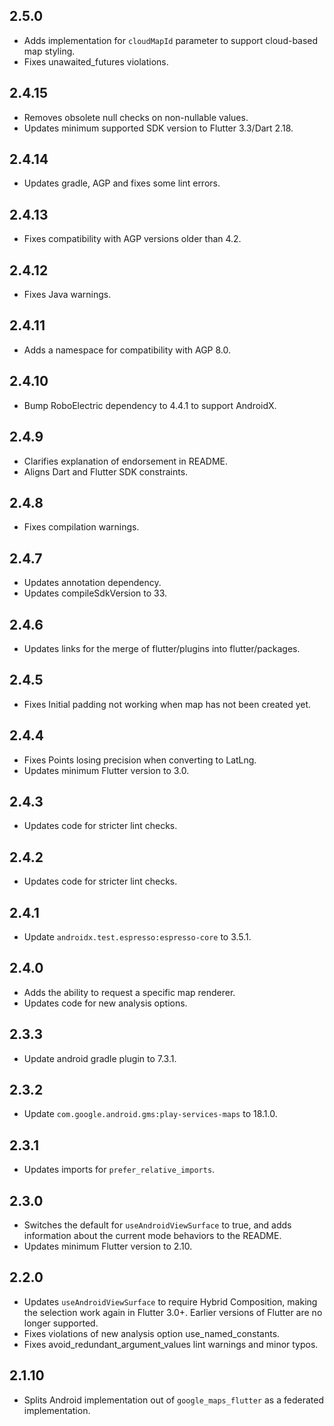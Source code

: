 ## 2.5.0

* Adds implementation for `cloudMapId` parameter to support cloud-based map styling.
* Fixes unawaited_futures violations.

## 2.4.15

* Removes obsolete null checks on non-nullable values.
* Updates minimum supported SDK version to Flutter 3.3/Dart 2.18.

## 2.4.14

* Updates gradle, AGP and fixes some lint errors.

## 2.4.13

* Fixes compatibility with AGP versions older than 4.2.

## 2.4.12

* Fixes Java warnings.

## 2.4.11

* Adds a namespace for compatibility with AGP 8.0.

## 2.4.10

* Bump RoboElectric dependency to 4.4.1 to support AndroidX.

## 2.4.9

* Clarifies explanation of endorsement in README.
* Aligns Dart and Flutter SDK constraints.

## 2.4.8

* Fixes compilation warnings.

## 2.4.7

* Updates annotation dependency.
* Updates compileSdkVersion to 33.

## 2.4.6

* Updates links for the merge of flutter/plugins into flutter/packages.

## 2.4.5

* Fixes Initial padding not working when map has not been created yet.

## 2.4.4

* Fixes Points losing precision when converting to LatLng.
* Updates minimum Flutter version to 3.0.

## 2.4.3

* Updates code for stricter lint checks.

## 2.4.2

* Updates code for stricter lint checks.

## 2.4.1

* Update `androidx.test.espresso:espresso-core` to 3.5.1.

## 2.4.0

* Adds the ability to request a specific map renderer.
* Updates code for new analysis options.

## 2.3.3

* Update android gradle plugin to 7.3.1.

## 2.3.2

* Update `com.google.android.gms:play-services-maps` to 18.1.0.

## 2.3.1

* Updates imports for `prefer_relative_imports`.

## 2.3.0

* Switches the default for `useAndroidViewSurface` to true, and adds
  information about the current mode behaviors to the README.
* Updates minimum Flutter version to 2.10.

## 2.2.0

* Updates `useAndroidViewSurface` to require Hybrid Composition, making the
  selection work again in Flutter 3.0+. Earlier versions of Flutter are
  no longer supported.
* Fixes violations of new analysis option use_named_constants.
* Fixes avoid_redundant_argument_values lint warnings and minor typos.

## 2.1.10

* Splits Android implementation out of `google_maps_flutter` as a federated
  implementation.
